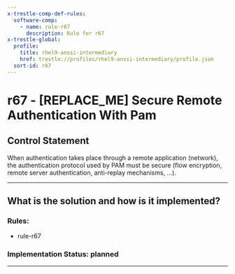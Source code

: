 ```yaml
---
x-trestle-comp-def-rules:
  software-comp:
    - name: rule-r67
      description: Rule for r67
x-trestle-global:
  profile:
    title: rhel9-anssi-intermediary
    href: trestle://profiles/rhel9-anssi-intermediary/profile.json
  sort-id: r67
---
```


# r67 - \[REPLACE_ME\] Secure Remote Authentication With Pam

## Control Statement

When authentication takes place through a remote application (network),
the authentication protocol used by PAM must be secure (flow encryption,
remote server authentication, anti-replay mechanisms, ...).

______________________________________________________________________

## What is the solution and how is it implemented?

<!-- For implementation status enter one of: implemented, partial, planned, alternative, not-applicable -->

<!-- Note that the list of rules under ### Rules: is read-only and changes will not be captured after assembly to JSON -->

<!-- Add control implementation description here for control: r67 -->

### Rules:

  - rule-r67

### Implementation Status: planned

______________________________________________________________________
